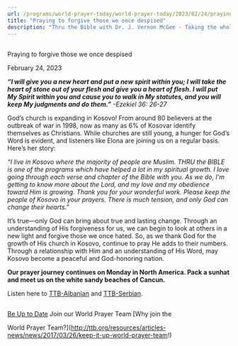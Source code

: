```yaml
---
url: /programs/world-prayer-today/world-prayer-today/2023/02/24/praying-to-forgive-those-we-once-despised
title: "Praying to forgive those we once despised"
description: "Thru the Bible with Dr. J. Vernon McGee - Taking the whole Word to the whole world"
---
```







## 
 Praying to forgive those we once despised


February 24, 2023




***“I will give you a new heart and put a new spirit within you; I will take the heart of stone out of your flesh and give you a heart of flesh. I will put My Spirit within you and cause you to walk in My statutes, and you will keep My judgments and do them.”*** *-Ezekiel 36: 26-27*

God’s church is expanding in Kosovo! From around 80 believers at the outbreak of war in 1998, now as many as 6% of Kosovar identify themselves as Christians. While churches are still young, a hunger for God’s Word is evident, and listeners like Elona are joining us on a regular basis. Here’s her story:

*“I live in Kosovo where the majority of people are Muslim. THRU the BIBLE is one of the programs which have helped a lot in my spiritual growth. I love going through each verse and chapter of the Bible with you. As we do, I’m getting to know more about the Lord, and my love and my obedience toward Him is growing. Thank you for your wonderful work. Please keep the people of Kosovo in your prayers. There is much tension, and only God can change their hearts.”*

It’s true—only God can bring about true and lasting change. Through an understanding of His forgiveness for us, we can begin to look at others in a new light and forgive those we once hated. So, as we thank God for the growth of His church in Kosovo, continue to pray He adds to their numbers. Through a relationship with Him and an understanding of His Word, may Kosovo become a peaceful and God-honoring nation.

**Our prayer journey continues on Monday in North America. Pack a sunhat and meet us on the white sandy beaches of Cancun.**

Listen here to [TTB-Albanian](https://ttb.twr.org/home/day,0412/language,ALS) and [TTB-Serbian](https://ttb.twr.org/home/day,0411/language,SRP).







## 




[Be Up to Date](http://feeds.feedburner.com/WorldPrayerToday "World Prayer Today RSS Feed")
Join our World Prayer Team
[Why join the  

World Prayer Team?](http://ttb.org/resources/articles-news/news/2017/03/26/keep-it-up-world-prayer-team!)




